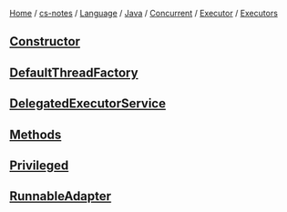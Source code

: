 [Home](https://mengxianbin.github.io) /
[cs-notes](https://mengxianbin.github.io/cs-notes/content) /
[Language](https://mengxianbin.github.io/cs-notes/content/Language) /
[Java](https://mengxianbin.github.io/cs-notes/content/Language/Java) /
[Concurrent](https://mengxianbin.github.io/cs-notes/content/Language/Java/Concurrent) /
[Executor](https://mengxianbin.github.io/cs-notes/content/Language/Java/Concurrent/Executor) /
[Executors](https://mengxianbin.github.io/cs-notes/content/Language/Java/Concurrent/Executor/Executors)

## [Constructor](https://mengxianbin.github.io/cs-notes/content/Language/Java/Concurrent/Executor/Executors/Constructor)

## [DefaultThreadFactory](https://mengxianbin.github.io/cs-notes/content/Language/Java/Concurrent/Executor/Executors/DefaultThreadFactory)

## [DelegatedExecutorService](https://mengxianbin.github.io/cs-notes/content/Language/Java/Concurrent/Executor/Executors/DelegatedExecutorService/)

## [Methods](https://mengxianbin.github.io/cs-notes/content/Language/Java/Concurrent/Executor/Executors/Methods/)

## [Privileged](https://mengxianbin.github.io/cs-notes/content/Language/Java/Concurrent/Executor/Executors/Privileged/)

## [RunnableAdapter](https://mengxianbin.github.io/cs-notes/content/Language/Java/Concurrent/Executor/Executors/RunnableAdapter)
